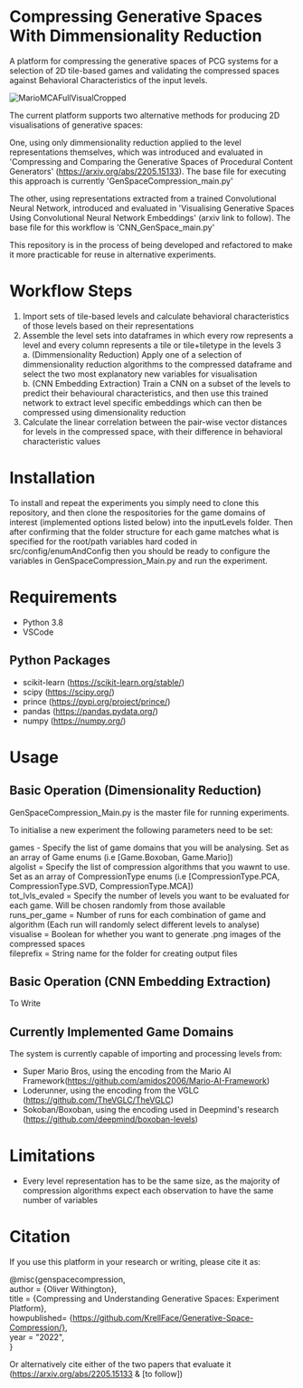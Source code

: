 # Compressing Generative Spaces With Dimmensionality Reduction

A platform for compressing the generative spaces of PCG systems for a selection of 2D tile-based games and validating the compressed spaces against Behavioral Characteristics of the input levels.

![MarioMCAFullVisualCropped](https://user-images.githubusercontent.com/16071406/161237863-cb730510-34e8-47de-a30b-f0e2f47863ef.png)

The current platform supports two alternative methods for producing 2D visualisations of generative spaces: 

One, using only dimmensionality reduction applied to the level representations themselves, which was introduced and evaluated in 'Compressing and Comparing the Generative Spaces of Procedural Content Generators' (https://arxiv.org/abs/2205.15133). The base file for executing this approach is currently 'GenSpaceCompression_main.py'

The other, using representations extracted from a trained Convolutional Neural Network, introduced and evaluated in 'Visualising Generative Spaces Using Convolutional Neural Network Embeddings' (arxiv link to follow). The base file for this workflow is 'CNN_GenSpace_main.py'

This repository is in the process of being developed and refactored to make it more practicable for reuse in alternative experiments.

# Workflow Steps

1. Import sets of tile-based levels and calculate behavioral characteristics of those levels based on their representations
2. Assemble the level sets into dataframes in which every row represents a level and every column represents a tile or tile+tiletype in the levels 
3  
a. (Dimmensionality Reduction) Apply one of a selection of dimmensionality reduction algorithms to the compressed dataframe and select the two most explanatory new variables for visualisation  
b. (CNN Embedding Extraction) Train a CNN on a subset of the levels to predict their behavioural characteristics, and then use this trained network to extract level specific embeddings which can then be compressed using dimensionality reduction  
4. Calculate the linear correlation between the pair-wise vector distances for levels in the compressed space, with their difference in behavioral characteristic values

# Installation

To install and repeat the experiments you simply need to clone this repository, and then clone the respositories for the game domains of interest (implemented options listed below) into the inputLevels folder. Then after confirming that the folder structure for each game matches what is specified for the root/path variables hard coded in src/config/enumAndConfig then you should be ready to configure the variables in GenSpaceCompression_Main.py and run the experiment.

# Requirements

- Python 3.8
- VSCode

## Python Packages
- scikit-learn (https://scikit-learn.org/stable/) 
- scipy (https://scipy.org/)
- prince (https://pypi.org/project/prince/)
- pandas (https://pandas.pydata.org/)
- numpy (https://numpy.org/)


# Usage 

## Basic Operation (Dimensionality Reduction)

GenSpaceCompression_Main.py is the master file for running experiments.

To initialise a new experiment the following parameters need to be set:

games - Specify the list of game domains that you will be analysing. Set as an array of Game enums (i.e [Game.Boxoban, Game.Mario])  
algolist = Specify the list of compression algorithms that you wawnt to use. Set as an array of CompressionType enums (i.e [CompressionType.PCA, CompressionType.SVD, CompressionType.MCA])  
tot_lvls_evaled = Specify the number of levels you want to be evaluated for each game. Will be chosen randomly from those available  
runs_per_game = Number of runs for each combination of game and algorithm (Each run will randomly select different levels to analyse)  
visualise = Boolean for whether you want to generate .png images of the compressed spaces  
fileprefix =  String name for the folder for creating output files  

## Basic Operation (CNN Embedding Extraction)

To Write

## Currently Implemented Game Domains

The system is currently capable of importing and processing levels from:
- Super Mario Bros, using the encoding from the Mario AI Framework(https://github.com/amidos2006/Mario-AI-Framework)
- Loderunner, using the encoding from the VGLC (https://github.com/TheVGLC/TheVGLC)
- Sokoban/Boxoban, using the encoding used in Deepmind's research (https://github.com/deepmind/boxoban-levels)


# Limitations

- Every level representation has to be the same size, as the majority of compression algorithms expect each observation to have the same number of variables 


# Citation

If you use this platform in your research or writing, please cite it as:

@misc{genspacecompression,  
author = {Oliver Withington},  
title = {Compressing and Understanding Generative Spaces: Experiment Platform},  
howpublished= {https://github.com/KrellFace/Generative-Space-Compression/},  
year = "2022",  
}

Or alternatively cite either of the two papers that evaluate it (https://arxiv.org/abs/2205.15133 & [to follow])

